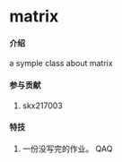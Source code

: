 # matrix

#### 介绍
a symple class about matrix

#### 参与贡献

1.  skx217003

#### 特技

1.  一份没写完的作业。 QAQ 


